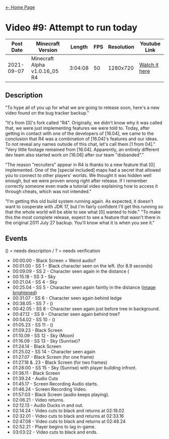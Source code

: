 [← Home Page](../README.md#2-videos)

# Video #9: Attempt to run today
| Post Date  | Minecraft Version             | Length  | FPS | Resolution | Youtube Link      | 
| ---------  | ----------------------------- | ------- | --- | ---------- | ----------------- | 
| 2021-09-07 | Minecraft Alpha v1.0.16_05 R4 | 3:04:08 | 50  | 1280x720  | [Watch it here](https://www.youtube.com/watch?v=4HzJflHAs7Y) | 

## Description
"To hype all of you up for what we are going to release soon, here's a new video found on the bug tracker backup."

"It's from [0]'s fork called "R4". Originally, we didn't know why it was called that, we were just implementing features we were told to. Today, after getting in contact with one of the developers of [16.04], we came to the conclusion that R4 was a combination of [16.04]'s features and our ideas. To not reveal any names outside of this chat, let's call them [1 from 04]."
"Very little footage remained from [16.04]. Apparently, an entirely different dev team also started work on [16.06] after our team "disbanded"."

"The reason "recruiters" appear in R4 is thanks to a new feature that [0] implemented. One of the [special included] maps had a secret that allowed you to connect to other players' worlds. We thought it was hidden well enough, but we were proven wrong right after release. If I remember correctly someone even made a tutorial video explaining how to access it through cheats, which was not intended."

"I'm getting this old build system running again. As expected, it doesn't want to cooperate with JDK 17, but I'm fairly confident I'll get this running so that the whole world will be able to see what [0] wanted to hide."
"To make this the most complete release, expect to see a feature that wasn't there in the original 2011 July 27 backup. You'll know what it is when you see it."

## Events
() = needs description / ? = needs verification
* 00:00.00 - Black Screen + Weird audio?
* 00:01.00 - SS 1 - Black character seen on the left. (for 8.9 seconds)
* 00:09.09 - SS 2 - Character seen again in the distance (
* 00:15.18 - SS 3 - Sky
* 00:21.04 - SS 4 - Sky
* 00:25.04 - SS 5 - Character seen again faintly in the distance ([image brightened](https://s3.us-east-1.wasabisys.com/e-zimagehosting/59172764-ef0b-4d1c-8f55-b12becc2d620/aacmk9p3qsils4dzsk.png))
* 00:31.07 - SS 6 - Character seen again behind ledge
* 00:38.05 - SS 7 - ()
* 00:42.05 - SS 8 - Character seen again just before tree in background.
* 00:47.12 - SS 9 - Character seen again behind tree?
* 00:54.02 - SS 10 - ()
* 01:05.23 - SS 11 - ()
* 01:09.23 - Black Screen
* 01:10.09 - SS 12 - Sky (Moon)
* 01:16.09 - SS 13 - Sky (Sunrise)?
* 01:24.14 - Black Screen
* 01:25.02 - SS 14 - Character seen again
* 01:27.07 - Black Screen (for one frame)
* 01:27.18 & .23 - Black Screen (for two frames)
* 01:28:00 - SS 15 - Sky (Sunrise) with player building infront.
* 01:36.11 - Black Screen
* 01:39.24 - Audio Cuts
* 01:45.17 - Screen Recording Audio starts.
* 01:46.24 - Screen Recording Video.
* 01:57:03 - Black Screen (audio keeps playing).
* 02:06.21 - Video returns.
* 02:12.13 - Audio Ducks in and out.
* 02:14.24 - Video cuts to black and returns at 02:18.02
* 02:32.01 - Video cuts to black and returns at 02:33.16
* 02:47.08 - Video cuts to black and returns at 02:48.24
* 02:52.21 - Player begins to lag in-game.
* 03:03:22 - Video cuts to black and ends.
